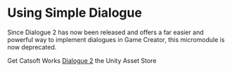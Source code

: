 # Using Simple Dialogue

Since Dialogue 2 has now been released and offers a far easier and powerful way to implement dialogues in Game Creator, this micromodule is now deprecated.

Get Catsoft Works [Dialogue 2](https://assetstore.unity.com/packages/tools/gui/dialogue-2-218635) the Unity Asset Store
